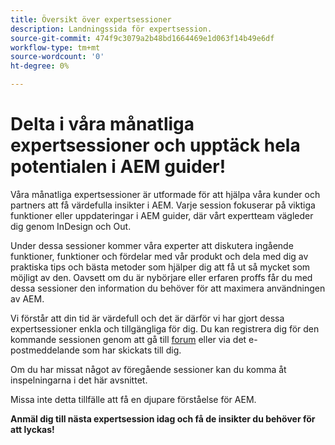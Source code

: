 ```yaml
---
title: Översikt över expertsessioner
description: Landningssida för expertsession.
source-git-commit: 474f9c3079a2b48bd1664469e1d063f14b49e6df
workflow-type: tm+mt
source-wordcount: '0'
ht-degree: 0%

---
```


# Delta i våra månatliga expertsessioner och upptäck hela potentialen i AEM guider!

Våra månatliga expertsessioner är utformade för att hjälpa våra kunder och partners att få värdefulla insikter i AEM. Varje session fokuserar på viktiga funktioner eller uppdateringar i AEM guider, där vårt expertteam vägleder dig genom InDesign och Out.

Under dessa sessioner kommer våra experter att diskutera ingående funktioner, funktioner och fördelar med vår produkt och dela med dig av praktiska tips och bästa metoder som hjälper dig att få ut så mycket som möjligt av den. Oavsett om du är nybörjare eller erfaren proffs får du med dessa sessioner den information du behöver för att maximera användningen av AEM.

Vi förstår att din tid är värdefull och det är därför vi har gjort dessa expertsessioner enkla och tillgängliga för dig. Du kan registrera dig för den kommande sessionen genom att gå till [forum](https://experienceleaguecommunities.adobe.com/t5/experience-manager-guides/ct-p/aem-xml-documentation) eller via det e-postmeddelande som har skickats till dig.

Om du har missat något av föregående sessioner kan du komma åt inspelningarna i det här avsnittet.

Missa inte detta tillfälle att få en djupare förståelse för AEM.

**Anmäl dig till nästa expertsession idag och få de insikter du behöver för att lyckas!**